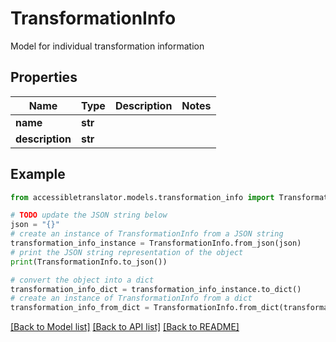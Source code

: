 # TransformationInfo

Model for individual transformation information

## Properties

Name | Type | Description | Notes
------------ | ------------- | ------------- | -------------
**name** | **str** |  | 
**description** | **str** |  | 

## Example

```python
from accessibletranslator.models.transformation_info import TransformationInfo

# TODO update the JSON string below
json = "{}"
# create an instance of TransformationInfo from a JSON string
transformation_info_instance = TransformationInfo.from_json(json)
# print the JSON string representation of the object
print(TransformationInfo.to_json())

# convert the object into a dict
transformation_info_dict = transformation_info_instance.to_dict()
# create an instance of TransformationInfo from a dict
transformation_info_from_dict = TransformationInfo.from_dict(transformation_info_dict)
```
[[Back to Model list]](../README.md#documentation-for-models) [[Back to API list]](../README.md#documentation-for-api-endpoints) [[Back to README]](../README.md)


